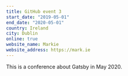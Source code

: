 ```yaml
---
title: GitHub event 3
start_date: "2019-05-01"
end_date: "2020-05-01"
country: Ireland
city: Dublin
online: true
website_name: Markie
website_address: https://mark.ie
---
```


This is a conference about Gatsby in May 2020.
